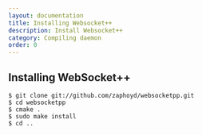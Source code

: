 ```yaml
---
layout: documentation
title: Installing Websocket++
description: Install Websocket++
category: Compiling daemon
order: 0
---
```


## Installing WebSocket++


```
$ git clone git://github.com/zaphoyd/websocketpp.git
$ cd websocketpp
$ cmake .
$ sudo make install
$ cd ..
```